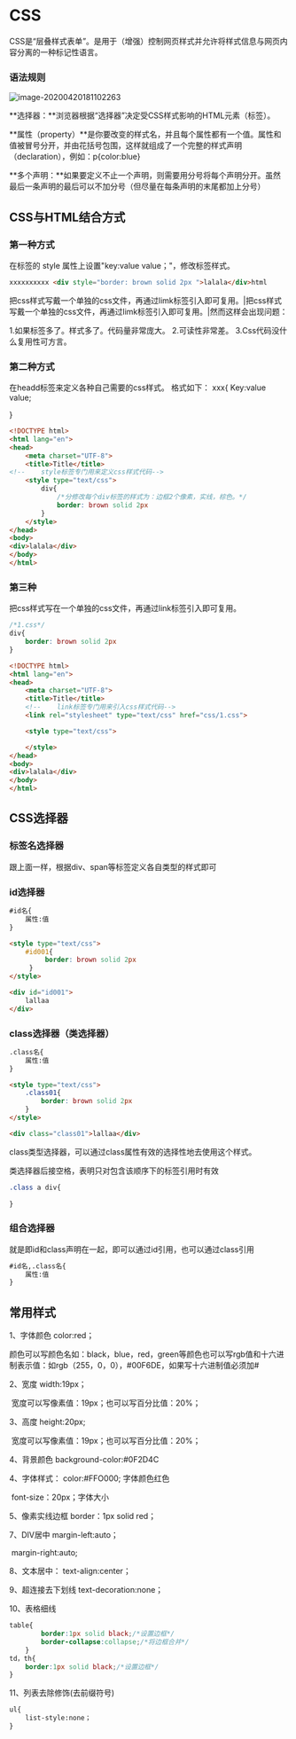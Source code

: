 # CSS

CSS是“层叠样式表单”。是用于（增强）控制网页样式并允许将样式信息与网页内容分离的一种标记性语言。

### 语法规则

![image-20200420181102263](https://gitee.com/zero049/MyNoteImages/raw/master/image-20200420181102263.png)

**选择器：**浏览器根据“选择器”决定受CSS样式影响的HTML元素（标签）。

**属性（property）**是你要改变的样式名，并且每个属性都有一个值。属性和值被冒号分开，并由花括号包围，这样就组成了一个完整的样式声明（declaration），例如：p{color:blue}

**多个声明：**如果要定义不止一个声明，则需要用分号将每个声明分开。虽然最后一条声明的最后可以不加分号（但尽量在每条声明的末尾都加上分号）

## CSS与HTML结合方式

### 第一种方式

在标签的 style 属性上设置"key:value value；"，修改标签样式。

```html
xxxxxxxxxx <div style="border: brown solid 2px ">lalala</div>html
```

把css样式写戴一个单独的css文件，再通过limk标签引入即可复用。|把css样式写戴一个单独的css文件，再通过limk标签引入即可复用。|然而这样会出现问题：



1.如果标签多了。样式多了。代码量非常庞大。
2.可读性非常差。
3.Css代码没什么复用性可方言。

### 第二种方式

在headd标签来定义各种自己需要的css样式。
格式如下：
xxx{
	Key:value value;

}

```html
<!DOCTYPE html>
<html lang="en">
<head>
    <meta charset="UTF-8">
    <title>Title</title>
<!--    style标签专门用来定义css样式代码-->
    <style type="text/css">
        div{
            /*分修改每个div标签的样式为：边框2个像素，实线，棕色。*/            
            border: brown solid 2px
        }
    </style>
</head>
<body>
<div>lalala</div>
</body>
</html>
```

### 第三种

把css样式写在一个单独的css文件，再通过link标签引入即可复用。

```css
/*1.css*/
div{
  	border: brown solid 2px
}
```

```html
<!DOCTYPE html>
<html lang="en">
<head>
    <meta charset="UTF-8">
    <title>Title</title>
    <!--    link标签专门用来引入css样式代码-->
    <link rel="stylesheet" type="text/css" href="css/1.css">

    <style type="text/css">

    </style>
</head>
<body>
<div>lalala</div>
</body>
</html>
```

## CSS选择器

### 标签名选择器

跟上面一样，根据div、span等标签定义各自类型的样式即可

### id选择器

```html
#id名{
	属性:值
}

<style type="text/css">
    #id001{
         border: brown solid 2px
     }
</style>

<div id="id001">
    lallaa
</div>
```

### class选择器（类选择器）

```html
.class名{
	属性:值
}

<style type="text/css">
    .class01{
        border: brown solid 2px
    }
</style>

<div class="class01">lallaa</div>
```

class类型选择器，可以通过class属性有效的选择性地去使用这个样式。

类选择器后接空格，表明只对包含该顺序下的标签引用时有效

```css
.class a div{
    
}
```



### 组合选择器

就是即id和class声明在一起，即可以通过id引用，也可以通过class引用

```html
#id名,.class名{
	属性:值
}
```



## 常用样式

1、字体颜色
	color:red；

颜色可以写颜色名如：black，blue，red，green等颜色也可以写rgb值和十六进制表示值：如rgb（255，0，0），#00F6DE，如果写十六进制值必须加#

2、宽度
	width:19px；

​	宽度可以写像素值：19px；也可以写百分比值：20%；

3、高度
	height:20px;

​	宽度可以写像素值：19px；也可以写百分比值：20%；

4、背景颜色
	background-color:#0F2D4C

4、字体样式：
	color:#FFO000;      字体颜色红色

​	font-size：20px；字体大小

5、像素实线边框
	border：1px solid red；

7、DIV居中
	margin-left:auto；

​	margin-right:auto;

8、文本居中：
	text-align:center；

9、超连接去下划线
	text-decoration:none；

10、表格细线

```css
table{
		border:1px solid black;/*设置边框*/
		border-collapse:collapse;/*将边框合并*/
	}
td，th{
	border:1px solid black;/*设置边框*/
}
```

11、列表去除修饰(去前缀符号)

```html
ul{
	list-style:none；
}
```



